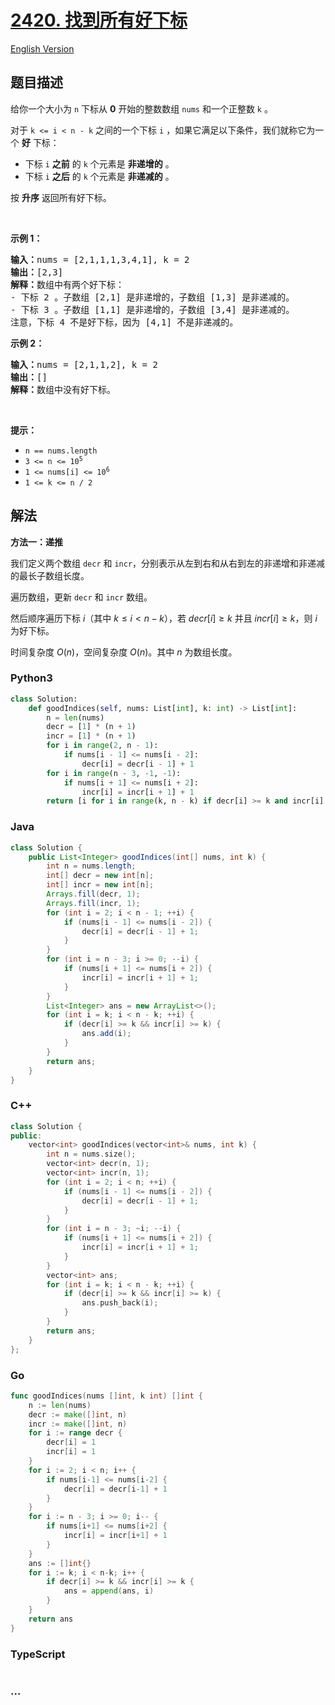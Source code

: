 # [2420. 找到所有好下标](https://leetcode.cn/problems/find-all-good-indices)

[English Version](/solution/2400-2499/2420.Find%20All%20Good%20Indices/README_EN.md)

## 题目描述

<!-- 这里写题目描述 -->

<p>给你一个大小为 <code>n</code>&nbsp;下标从 <strong>0</strong>&nbsp;开始的整数数组&nbsp;<code>nums</code>&nbsp;和一个正整数&nbsp;<code>k</code>&nbsp;。</p>

<p>对于&nbsp;<code>k &lt;= i &lt; n - k</code>&nbsp;之间的一个下标&nbsp;<code>i</code>&nbsp;，如果它满足以下条件，我们就称它为一个&nbsp;<strong>好</strong>&nbsp;下标：</p>

<ul>
	<li>下标 <code>i</code> <strong>之前</strong> 的 <code>k</code>&nbsp;个元素是 <strong>非递增的</strong>&nbsp;。</li>
	<li>下标 <code>i</code> <strong>之后</strong>&nbsp;的 <code>k</code>&nbsp;个元素是 <strong>非递减的</strong>&nbsp;。</li>
</ul>

<p>按 <strong>升序</strong>&nbsp;返回所有好下标。</p>

<p>&nbsp;</p>

<p><strong>示例 1：</strong></p>

<pre>
<b>输入：</b>nums = [2,1,1,1,3,4,1], k = 2
<b>输出：</b>[2,3]
<b>解释：</b>数组中有两个好下标：
- 下标 2 。子数组 [2,1] 是非递增的，子数组 [1,3] 是非递减的。
- 下标 3 。子数组 [1,1] 是非递增的，子数组 [3,4] 是非递减的。
注意，下标 4 不是好下标，因为 [4,1] 不是非递减的。</pre>

<p><strong>示例 2：</strong></p>

<pre>
<b>输入：</b>nums = [2,1,1,2], k = 2
<b>输出：</b>[]
<b>解释：</b>数组中没有好下标。
</pre>

<p>&nbsp;</p>

<p><strong>提示：</strong></p>

<ul>
	<li><code>n == nums.length</code></li>
	<li><code>3 &lt;= n &lt;= 10<sup>5</sup></code></li>
	<li><code>1 &lt;= nums[i] &lt;= 10<sup>6</sup></code></li>
	<li><code>1 &lt;= k &lt;= n / 2</code></li>
</ul>

## 解法

<!-- 这里可写通用的实现逻辑 -->

**方法一：递推**

我们定义两个数组 `decr` 和 `incr`，分别表示从左到右和从右到左的非递增和非递减的最长子数组长度。

遍历数组，更新 `decr` 和 `incr` 数组。

然后顺序遍历下标 $i$（其中 $k\le i \lt n - k$），若 $decr[i] \geq k$ 并且 $incr[i] \geq k$，则 $i$ 为好下标。

时间复杂度 $O(n)$，空间复杂度 $O(n)$。其中 $n$ 为数组长度。

<!-- tabs:start -->

### **Python3**

<!-- 这里可写当前语言的特殊实现逻辑 -->

```python
class Solution:
    def goodIndices(self, nums: List[int], k: int) -> List[int]:
        n = len(nums)
        decr = [1] * (n + 1)
        incr = [1] * (n + 1)
        for i in range(2, n - 1):
            if nums[i - 1] <= nums[i - 2]:
                decr[i] = decr[i - 1] + 1
        for i in range(n - 3, -1, -1):
            if nums[i + 1] <= nums[i + 2]:
                incr[i] = incr[i + 1] + 1
        return [i for i in range(k, n - k) if decr[i] >= k and incr[i] >= k]
```

### **Java**

<!-- 这里可写当前语言的特殊实现逻辑 -->

```java
class Solution {
    public List<Integer> goodIndices(int[] nums, int k) {
        int n = nums.length;
        int[] decr = new int[n];
        int[] incr = new int[n];
        Arrays.fill(decr, 1);
        Arrays.fill(incr, 1);
        for (int i = 2; i < n - 1; ++i) {
            if (nums[i - 1] <= nums[i - 2]) {
                decr[i] = decr[i - 1] + 1;
            }
        }
        for (int i = n - 3; i >= 0; --i) {
            if (nums[i + 1] <= nums[i + 2]) {
                incr[i] = incr[i + 1] + 1;
            }
        }
        List<Integer> ans = new ArrayList<>();
        for (int i = k; i < n - k; ++i) {
            if (decr[i] >= k && incr[i] >= k) {
                ans.add(i);
            }
        }
        return ans;
    }
}
```

### **C++**

```cpp
class Solution {
public:
    vector<int> goodIndices(vector<int>& nums, int k) {
        int n = nums.size();
        vector<int> decr(n, 1);
        vector<int> incr(n, 1);
        for (int i = 2; i < n; ++i) {
            if (nums[i - 1] <= nums[i - 2]) {
                decr[i] = decr[i - 1] + 1;
            }
        }
        for (int i = n - 3; ~i; --i) {
            if (nums[i + 1] <= nums[i + 2]) {
                incr[i] = incr[i + 1] + 1;
            }
        }
        vector<int> ans;
        for (int i = k; i < n - k; ++i) {
            if (decr[i] >= k && incr[i] >= k) {
                ans.push_back(i);
            }
        }
        return ans;
    }
};
```

### **Go**

```go
func goodIndices(nums []int, k int) []int {
	n := len(nums)
	decr := make([]int, n)
	incr := make([]int, n)
	for i := range decr {
		decr[i] = 1
		incr[i] = 1
	}
	for i := 2; i < n; i++ {
		if nums[i-1] <= nums[i-2] {
			decr[i] = decr[i-1] + 1
		}
	}
	for i := n - 3; i >= 0; i-- {
		if nums[i+1] <= nums[i+2] {
			incr[i] = incr[i+1] + 1
		}
	}
	ans := []int{}
	for i := k; i < n-k; i++ {
		if decr[i] >= k && incr[i] >= k {
			ans = append(ans, i)
		}
	}
	return ans
}
```

### **TypeScript**

```ts

```

### **...**

```

```

<!-- tabs:end -->
